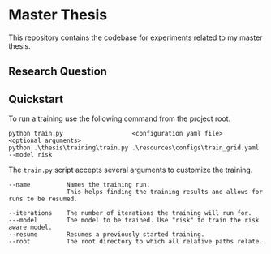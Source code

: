 # Master Thesis

This repository contains the codebase for experiments related to my master thesis.

## Research Question

## Quickstart

To run a training use the following command from the project root.

```
python train.py                   <configuration yaml file>           <optional arguments>
python .\thesis\training\train.py .\resources\configs\train_grid.yaml --model risk
```

The `train.py` script accepts several arguments to customize the training.

```
--name          Names the training run.
                This helps finding the training results and allows for runs to be resumed.

--iterations    The number of iterations the training will run for.
---model        The model to be trained. Use "risk" to train the risk aware model.
--resume        Resumes a previously started training.
--root          The root directory to which all relative paths relate.
```
